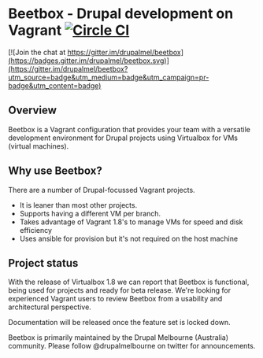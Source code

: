 # Beetbox - Drupal development on Vagrant [![Circle CI](https://circleci.com/gh/drupalmel/beetbox.svg?style=svg)](https://circleci.com/gh/drupalmel/beetbox)

[![Join the chat at https://gitter.im/drupalmel/beetbox](https://badges.gitter.im/drupalmel/beetbox.svg)](https://gitter.im/drupalmel/beetbox?utm_source=badge&utm_medium=badge&utm_campaign=pr-badge&utm_content=badge)

## Overview

Beetbox is a Vagrant configuration that provides your team with a versatile development environment for Drupal projects using Virtualbox for VMs (virtual machines).

## Why use Beetbox?

There are a number of Drupal-focussed Vagrant projects.

* It is leaner than most other projects.
* Supports having a different VM per branch.
* Takes advantage of Vagrant 1.8's to manage VMs for speed and disk efficiency
* Uses ansible for provision but it's not required on the host machine

## Project status

With the release of Virtualbox 1.8 we can report that Beetbox is functional, being used for projects and ready for beta release.
We're looking for experienced Vagrant users to review Beetbox from a usability and architectural perspective. 

Documentation will be released once the feature set is locked down.

Beetbox is primarily maintained by the Drupal Melbourne (Australia) community. Please follow @drupalmelbourne on twitter for announcements.
